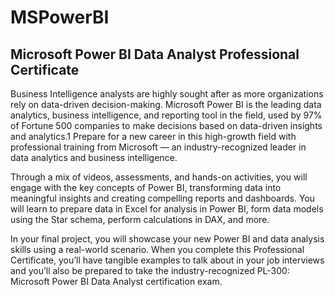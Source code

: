 # MSPowerBI
## Microsoft Power BI Data Analyst Professional Certificate

Business Intelligence analysts are highly sought after as more organizations rely on data-driven decision-making. Microsoft Power BI is the leading data analytics, business intelligence, and reporting tool in the field, used by 97% of Fortune 500 companies to make decisions based on data-driven insights and analytics.1 Prepare for a new career in this high-growth field with professional training from Microsoft — an industry-recognized leader in data analytics and business intelligence.

Through a mix of videos, assessments, and hands-on activities, you will engage with the key concepts of Power BI, transforming data into meaningful insights and creating compelling reports and dashboards. You will learn to prepare data in Excel for analysis in Power BI, form data models using the Star schema, perform calculations in DAX, and more.

In your final project, you will showcase your new Power BI and data analysis skills using a real-world scenario. When you complete this Professional Certificate, you’ll have tangible examples to talk about in your job interviews and you’ll also be prepared to take the industry-recognized PL-300: Microsoft Power BI Data Analyst certification exam.
